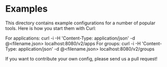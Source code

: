 # Examples

This directory contains example configurations for a number of popular tools.
Here is how you start them with Curl:

For applications:
    curl -i -H 'Content-Type: application/json' -d @<filename.json> localhost:8080/v2/apps
For groups:
    curl -i -H 'Content-Type: application/json' -d @<filename.json> localhost:8080/v2/groups

If you want to contribute your own config, please send us a pull request!
